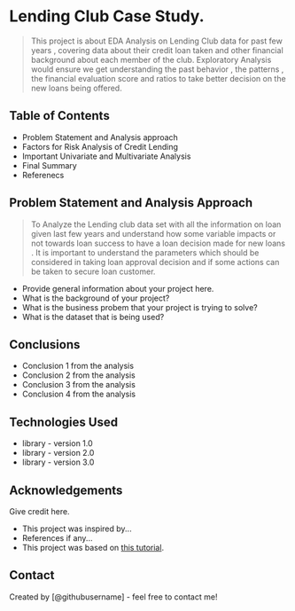 # Lending Club Case Study.
> This project is about EDA Analysis on Lending Club data for past few years , covering data about their credit loan taken and other financial background about each member of the club.
Exploratory Analysis would ensure we get understanding the past behavior , the patterns , the financial evaluation score and ratios to take better decision on the new loans being offered. 


## Table of Contents
* Problem Statement and Analysis approach
* Factors for Risk Analysis of Credit Lending
* Important Univariate and Multivariate Analysis
* Final Summary
* Referenecs

<!-- You can include any other section that is pertinent to your problem -->

## Problem Statement and Analysis Approach
> To Analyze the Lending club data set with all the information on loan given last few years and understand how some variable impacts or not towards loan success to have a loan decision made for new loans . It is important to understand the parameters which should be considered in taking loan approval decision and if some actions can be taken to secure loan customer.
- Provide general information about your project here.
- What is the background of your project?
- What is the business probem that your project is trying to solve?
- What is the dataset that is being used?

<!-- You don't have to answer all the questions - just the ones relevant to your project. -->

## Conclusions
- Conclusion 1 from the analysis
- Conclusion 2 from the analysis
- Conclusion 3 from the analysis
- Conclusion 4 from the analysis

<!-- You don't have to answer all the questions - just the ones relevant to your project. -->


## Technologies Used
- library - version 1.0
- library - version 2.0
- library - version 3.0

<!-- As the libraries versions keep on changing, it is recommended to mention the version of library used in this project -->

## Acknowledgements
Give credit here.
- This project was inspired by...
- References if any...
- This project was based on [this tutorial](https://www.example.com).


## Contact
Created by [@githubusername] - feel free to contact me!


<!-- Optional -->
<!-- ## License -->
<!-- This project is open source and available under the [... License](). -->

<!-- You don't have to include all sections - just the one's relevant to your project -->
